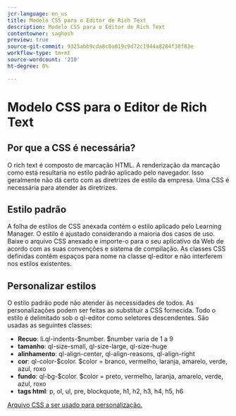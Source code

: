 ```yaml
---
jcr-language: en_us
title: Modelo CSS para o Editor de Rich Text
description: Modelo CSS para o Editor de Rich Text
contentowner: saghosh
preview: true
source-git-commit: 9325abb9cda8c8a019c9d72c1944a8284f38f83e
workflow-type: tm+mt
source-wordcount: '210'
ht-degree: 0%

---
```




# Modelo CSS para o Editor de Rich Text

## Por que a CSS é necessária?

O rich text é composto de marcação HTML. A renderização da marcação como está resultaria no estilo padrão aplicado pelo navegador. Isso geralmente não dá certo com as diretrizes de estilo da empresa. Uma CSS é necessária para atender às diretrizes.

## Estilo padrão

A folha de estilos de CSS anexada contém o estilo aplicado pelo Learning Manager. O estilo é ajustado considerando a maioria dos casos de uso. Baixe o arquivo CSS anexado e importe-o para o seu aplicativo da Web de acordo com as suas convenções e sistema de compilação. As classes CSS definidas contêm espaços para nome na classe ql-editor e não interferem nos estilos existentes.

## Personalizar estilos

O estilo padrão pode não atender às necessidades de todos. As personalizações podem ser feitas ao substituir a CSS fornecida. Todo o estilo é delimitado sob o ql-editor como seletores descendentes. São usadas as seguintes classes:

* **Recuo**: li.ql-indents-$number. $number varia de 1 a 9
* **tamanho**: ql-size-small, ql-size-large, ql-size-huge
* **alinhamento**: ql-align-center, ql-align-reasons, ql-align-right
* **cor**: ql-color-$color. $color = branco, vermelho, laranja, amarelo, verde, azul, roxo
* **fundo**: ql-bg-$color. $color = preto, vermelho, laranja, amarelo, verde, azul, roxo
* **tags html**: p, ol, ul, pre, blockquote, h1, h2, h3, h4, h5, h6

[Arquivo CSS a ser usado para personalização.](assets/ql-headless.css)
